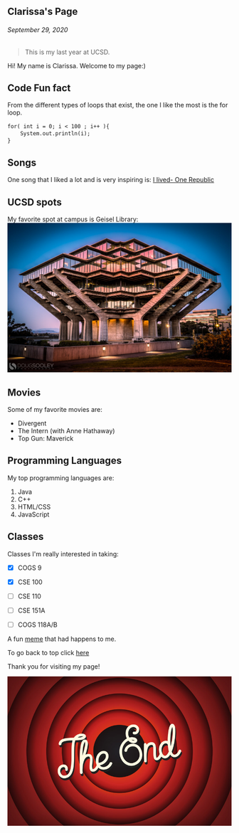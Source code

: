 ## Clarissa's Page 
###### *September 29, 2020*

> This is my last year at UCSD.

Hi! My name is Clarissa. Welcome to my page:)

## Code Fun fact
From the different types of loops that exist, the one I like the most is the for loop.

```
for( int i = 0; i < 100 ; i++ ){
    System.out.println(i);
}
```

## Songs 
One song that I liked a lot and is very inspiring is: [I lived- One Republic](https://www.youtube.com/watch?v=z0rxydSolwU)

## UCSD spots
My favorite spot at campus is Geisel Library: 
![library at ucsd ](library.jpeg)

## Movies
Some of my favorite movies are:
- Divergent 
- The Intern (with Anne Hathaway)
- Top Gun: Maverick

## Programming Languages
My top programming languages are: 
1. Java
2. C++
3. HTML/CSS
4. JavaScript

## Classes
Classes I'm really interested in taking:
- [x] COGS 9
- [x] CSE 100
- [ ] CSE 110
- [ ] CSE 151A
- [ ] COGS 118A/B


A fun [meme](meme4.png) that had happens to me.

To go back to top click [here](#clarissas-page) 


Thank you for visiting my page!

![the-end](the-end.jpeg)